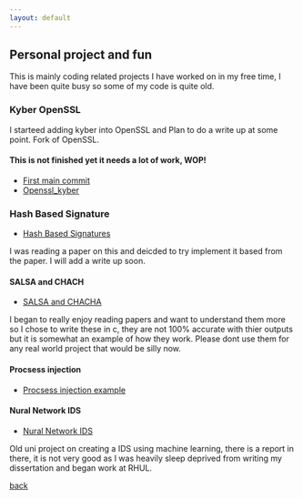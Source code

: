 ```yaml
---
layout: default
---
```


## Personal project and fun 


This is mainly coding related projects I have worked on in my free time, I have been quite busy so some of my code is quite old.  


### Kyber OpenSSL

I starteed adding kyber into OpenSSL and Plan to do a write up at some point. Fork of OpenSSL. 
#### This is not finished yet it needs a lot of work, WOP! 

- [First main commit ](https://github.com/HBLocker/openssl-1/commit/41ed6553a1c232be8553b1ea1dc8477e71f22078)
- [Openssl_kyber](https://github.com/HBLocker/openssl-1)






### Hash Based Signature
- [Hash Based Signatures](https://github.com/HBLocker/Hash-Based-Signatures)

I was reading a paper on this and deicded to try implement it based from the paper. I will add a write up soon. 


#### SALSA and CHACH 
- [SALSA and CHACHA](https://github.com/HBLocker/Salsa-ChaCha)


I began to really enjoy reading papers and want to understand them more so I chose to write these in c, they are not 100% accurate with thier outputs but it is somewhat an example of how they work. Please dont use them for any real world project that would be silly now. 



#### Procsess injection
-  [Procsess injection example](https://github.com/HBLocker/procsss-Injection/blob/master/README.md)


#### Nural Network IDS

 - [Nural Network IDS](https://github.com/HBLocker/NuralNetwork-Network-traffic)
 
 Old uni project on creating a IDS using machine learning, there is a report in there, it is not very good as I was heavily sleep deprived from writing my dissertation and began work at RHUL. 


[back](./)



